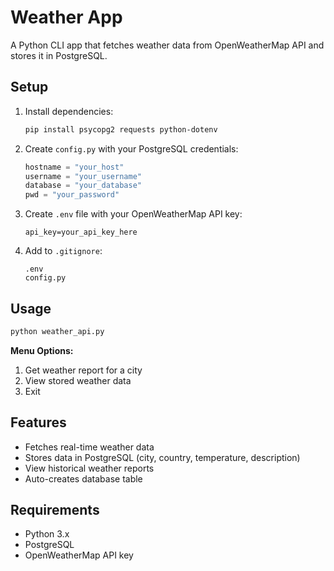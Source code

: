 # Weather App

A Python CLI app that fetches weather data from OpenWeatherMap API and stores it in PostgreSQL.

## Setup

1. Install dependencies:
   ```bash
   pip install psycopg2 requests python-dotenv
   ```

2. Create `config.py` with your PostgreSQL credentials:
   ```python
   hostname = "your_host"
   username = "your_username"
   database = "your_database"
   pwd = "your_password"
   ```

3. Create `.env` file with your OpenWeatherMap API key:
   ```
   api_key=your_api_key_here
   ```

4. Add to `.gitignore`:
   ```
   .env
   config.py
   ```

## Usage

```bash
python weather_api.py
```

**Menu Options:**
1. Get weather report for a city
2. View stored weather data
3. Exit

## Features

- Fetches real-time weather data
- Stores data in PostgreSQL (city, country, temperature, description)
- View historical weather reports
- Auto-creates database table

## Requirements

- Python 3.x
- PostgreSQL
- OpenWeatherMap API key
